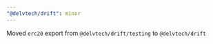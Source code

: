 ```yaml
---
"@delvtech/drift": minor
---
```


Moved `erc20` export from `@delvtech/drift/testing` to `@delvtech/drift`
